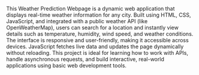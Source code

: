 This Weather Prediction Webpage is a dynamic web application that displays real-time weather information for any city. Built using HTML, CSS, JavaScript, and integrated with a public weather API (like OpenWeatherMap), users can search for a location and instantly view details such as temperature, humidity, wind speed, and weather conditions. The interface is responsive and user-friendly, making it accessible across devices. JavaScript fetches live data and updates the page dynamically without reloading. This project is ideal for learning how to work with APIs, handle asynchronous requests, and build interactive, real-world applications using basic web development tools.

